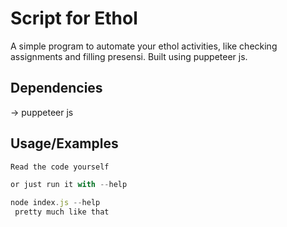 
# Script for Ethol

A simple program to automate your ethol activities, like checking assignments and filling presensi. Built using puppeteer js.




## Dependencies

-> puppeteer js

## Usage/Examples

```javascript
Read the code yourself 

or just run it with --help

node index.js --help
 pretty much like that
```

